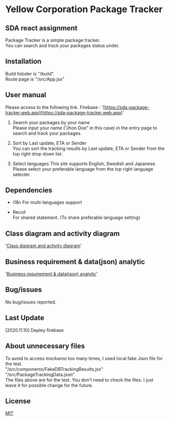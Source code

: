 # Yellow Corporation Package Tracker

## SDA react assignment

Package Tracker is a simple package tracker.  
You can search and track your packages status under.

## Installation

Build foloder is "/build".  
Route page is "/src/App.jsx"

## User manual

Please access to the following link.
Firebase : '[https://sda-package-tracker.web.app](https://sda-package-tracker.web.app)'

1. Search your packages by your name  
   Please input your name ("Jhon Doe" in this case) in the entry page to search and track your packages.

2. Sort by Last update, ETA or Sender  
   You can sort the tracking results by Last update, ETA or Sender from the top right drop down list.

3. Select languages
   This site supports English, Swedish and Japanese.
   Please select your preferable language from the top right language selecter.

## Dependencies

- i18n
  For multi-languages support

- Recoil  
  For shared statement. (To share preferable language setting)

## Class diagram and activity diagram

'[Class diagram and activity diagram](https://drive.google.com/file/d/1ZPZFC3kEt-FhB211yppsOoWCfLqH85lW/view?usp=sharing)'

## Business requirement & data(json) analytic

'[Business requirement & data(json) analytic](https://docs.google.com/spreadsheets/d/1QzxyQG3TT45rRh7XErl9EbiCbTLRGJDu5l8evuvpJEU/edit?usp=sharing)'

## Bug/issues

No bug/issues reported.

## Last Update

[2020.11.10] Depley firebase

## About unnecessary files

To avoid to access mockaroo too many times, I used local fake Json file for the test.  
"/src/components/FakeDBTrackingResults.jsx"  
"/src/PackageTrackingData.json"  
 The files above are for the test. You don't need to check the files. I just leave it for possible change for the future.

## License

[MIT](https://choosealicense.com/licenses/mit/)
